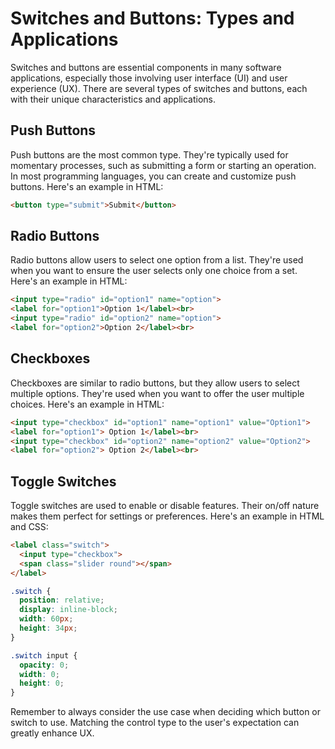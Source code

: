 # Switches and Buttons: Types and Applications

Switches and buttons are essential components in many software applications, especially those involving user interface (UI) and user experience (UX). There are several types of switches and buttons, each with their unique characteristics and applications.

## Push Buttons

Push buttons are the most common type. They're typically used for momentary processes, such as submitting a form or starting an operation. In most programming languages, you can create and customize push buttons. Here's an example in HTML:

```html
<button type="submit">Submit</button>
```

## Radio Buttons

Radio buttons allow users to select one option from a list. They're used when you want to ensure the user selects only one choice from a set. Here's an example in HTML:

```html
<input type="radio" id="option1" name="option">
<label for="option1">Option 1</label><br>
<input type="radio" id="option2" name="option">
<label for="option2">Option 2</label><br>
```

## Checkboxes

Checkboxes are similar to radio buttons, but they allow users to select multiple options. They're used when you want to offer the user multiple choices. Here's an example in HTML:

```html
<input type="checkbox" id="option1" name="option1" value="Option1">
<label for="option1"> Option 1</label><br>
<input type="checkbox" id="option2" name="option2" value="Option2">
<label for="option2"> Option 2</label><br>
```

## Toggle Switches

Toggle switches are used to enable or disable features. Their on/off nature makes them perfect for settings or preferences. Here's an example in HTML and CSS:

```html
<label class="switch">
  <input type="checkbox">
  <span class="slider round"></span>
</label>
```
```css
.switch {
  position: relative;
  display: inline-block;
  width: 60px;
  height: 34px;
}

.switch input {
  opacity: 0;
  width: 0;
  height: 0;
}
```

Remember to always consider the use case when deciding which button or switch to use. Matching the control type to the user's expectation can greatly enhance UX.
